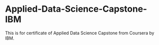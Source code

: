 # Applied-Data-Science-Capstone-IBM
This is for certificate of Applied Data Science Capstone from Coursera by IBM.
